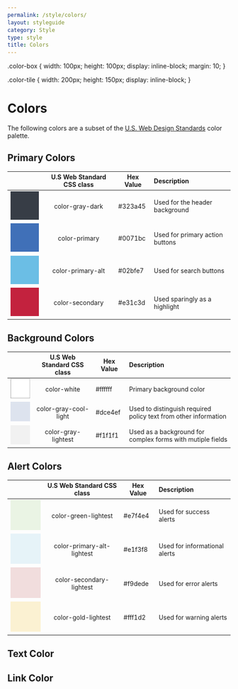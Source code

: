 ```yaml
---
permalink: /style/colors/
layout: styleguide
category: Style
type: style
title: Colors
---
```


.color-box {
    width: 100px;
    height: 100px;
    display: inline-block;
    margin: 10;
}

.color-tile {
    width: 200px;
    height: 150px;
    display: inline-block;
}

# Colors

The following colors are a subset of the [U.S. Web Design Standards](https://standards.usa.gov/components/colors/) color palette.

## Primary Colors

| | U.S Web Standard CSS class | Hex Value | Description |
| -------------------------------------------------------------------- |:-------------:| ------- |:-------------|
| ![alt text](../images/gray-color-gray-dark.png "color-gray-dark") | color-gray-dark | #323a45 | Used for the header background |
| ![alt text](../images/royal-color-primary.png "color-primary") | color-primary | #0071bc | Used for primary action buttons |
| ![alt text](../images/aqua-color-primary-alt.png "color-primary-alt") | color-primary-alt | #02bfe7 | Used for search buttons |
| ![alt text](../images/red-color-secondary.png "color-secondary") | color-secondary | #e31c3d | Used sparingly as a highlight |

## Background Colors

| | U.S Web Standard CSS class | Hex Value | Description |
| -------------------------------------------------------------------- |:-------------:| ------- |:-------------|
| ![alt text](../images/white.png "color-white") | color-white | #ffffff | Primary background color |
| ![alt text](../images/gray-color-gray-cool-light.png "color-gray-cool-light") | color-gray-cool-light | #dce4ef | Used to distinguish required policy text from other information |
| ![alt text](../images/gray-color-gray-lightest.png "color-gray-lightest") | color-gray-lightest| #f1f1f1 | Used as a background for complex forms with mutiple fields |

## Alert Colors

| | U.S Web Standard CSS class | Hex Value | Description |
| -------------------------------------------------------------------- |:-------------:| ------- |:-------------|
| ![alt text](../images/green-color-green-lightest.png "color-green-lightest") | color-green-lightest | #e7f4e4 | Used for success alerts |
| ![alt text](../images/blue-color-primary-alt-lightest.png "color-primary-alt-lightest") | color-primary-alt-lightest | #e1f3f8 | Used for informational alerts |
| ![alt text](../images/red-color-secondary-lightest.png "color-secondary-lightest") | color-secondary-lightest | #f9dede | Used for error alerts |
| ![alt text](../images/gold-color-gold-lightest.png "color-gold-lightest") | color-gold-lightest | #fff1d2 | Used for warning alerts |


## Text Color



## Link Color



